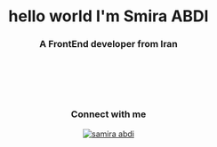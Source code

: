   <h1 align="center">hello world I'm Smira ABDI</h1>
    <h3 align="center">A FrontEnd developer from Iran</h3><br />
    <br />
    <br />
    <br />
    <h3 align="center">Connect with me</h3>
    <p align="center">
      <a href="https://www.linkedin.com/in/samira-abdi-/" target="_blank"
        ><img
          align="center"
         src="https://img.shields.io/badge/LinkedIn-0077B5?style=for-the-badge&logo=linkedin&logoColor=white"
          alt="samira abdi"
      />
